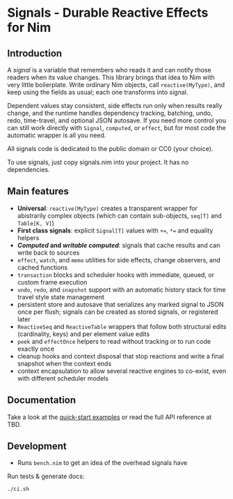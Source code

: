 # Signals - Durable Reactive Effects for Nim

## Introduction

A *signal* is a variable that remembers who reads it and can notify those readers when its value changes. This library brings that idea to Nim with very little boilerplate. Write ordinary Nim objects, call `reactive(MyType)`, and keep using the fields as usual; each one transforms into signal.

Dependent values stay consistent, side effects run only when results really change, and the runtime handles dependency tracking, batching, undo, redo, time-travel, and optional JSON autosave. If you need more control you can still work directly with `Signal`, `computed`, or `effect`, but for most code the automatic wrapper is all you need.

All signals code is dedicated to the public domain or CC0 (your choice).

To use signals, just copy signals.nim into your project. It has no dependencies.

## Main features

* **Universal**: `reactive(MyType)` creates a transparent wrapper for abistrarily complex objects (which can contain sub-objects, `seq[T]` and `Table[K, V]`)
* **First class signals**: explicit `Signal[T]` values with `+=`, `*=` and equality helpers
* ***Computed* and *writable computed***: signals that cache results and can write back to sources
* `effect`, `watch`, and `memo` utilities for side effects, change observers, and cached functions
* `transaction` blocks and scheduler hooks with immediate, queued, or custom frame execution
* `undo`, `redo`, and `snapshot` support with an automatic history stack for time travel style state management
* persistent store and autosave that serializes any marked signal to JSON once per flush; signals can be created as stored signals, or registered later
* `ReactiveSeq` and `ReactiveTable` wrappers that follow both structural edits (cardinality, keys) and per element value edits
* `peek` and `effectOnce` helpers to read without tracking or to run code exactly once
* cleanup hooks and context disposal that stop reactions and write a final snapshot when the context ends
* context encapsulation to allow several reactive engines to co-exist, even with different scheduler models

## Documentation

Take a look at the [quick-start examples](/examples.nim) or read the full API reference at TBD.

## Development

* Runs `bench.nim` to get an idea of the overhead signals have

Run tests & generate docs:

```bash
./ci.sh
```